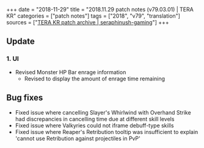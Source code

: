 +++
date = "2018-11-29"
title = "2018.11.29 patch notes (v79.03.01) | TERA KR"
categories = ["patch notes"]
tags = ["2018", "v79", "translation"]
sources = ["[TERA KR patch archive | seraphinush-gaming](/ko/patch/2018/v79-03-01)"]
+++

## Update

### **1.** UI 
- Revised Monster HP Bar enrage information
  - Revised to display the amount of enrage time remaining 

## Bug fixes
 
- Fixed issue where cancelling Slayer's Whirlwind with Overhand Strike had discrepancies in cancelling time due at different skill levels 
- Fixed issue where Valkyries could not iframe debuff-type skills 
- Fixed issue where Reaper's Retribution tooltip was insufficient to explain 'cannot use Retribution against projectiles in PvP'
